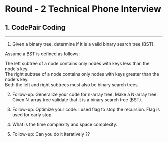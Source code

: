# Round - 2 Technical Phone Interview


## 1. CodePair Coding 
----

1. Given a binary tree, determine if it is a valid binary search tree (BST).   

Assume a BST is defined as follows:   

The left subtree of a node contains only nodes with keys less than the node's key.  
The right subtree of a node contains only nodes with keys greater than the node's key.  
Both the left and right subtrees must also be binary search trees.   


2. Follow-up: Generalize your code for n-array tree. Make a N-array tree. Given N-array tree validate that it is a binary search tree (BST).  

3. Follow-up: Optimize your code. I used flag to stop the recursion. Flag is used for early stop.   

4. What is the time complexity and space complexity.   

5. Follow-up: Can you do it iteratively ?? 